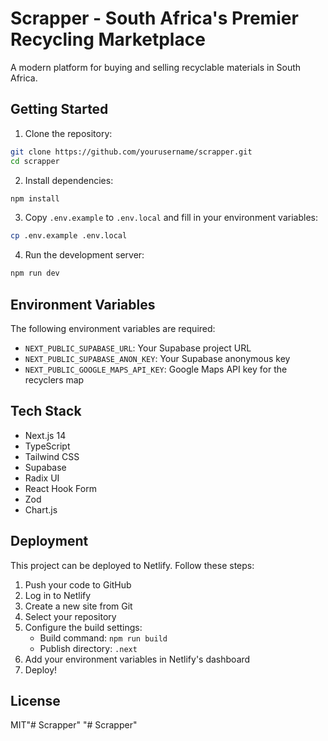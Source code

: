 # Scrapper - South Africa's Premier Recycling Marketplace

A modern platform for buying and selling recyclable materials in South Africa.

## Getting Started

1. Clone the repository:
```bash
git clone https://github.com/yourusername/scrapper.git
cd scrapper
```

2. Install dependencies:
```bash
npm install
```

3. Copy `.env.example` to `.env.local` and fill in your environment variables:
```bash
cp .env.example .env.local
```

4. Run the development server:
```bash
npm run dev
```

## Environment Variables

The following environment variables are required:

- `NEXT_PUBLIC_SUPABASE_URL`: Your Supabase project URL
- `NEXT_PUBLIC_SUPABASE_ANON_KEY`: Your Supabase anonymous key
- `NEXT_PUBLIC_GOOGLE_MAPS_API_KEY`: Google Maps API key for the recyclers map

## Tech Stack

- Next.js 14
- TypeScript
- Tailwind CSS
- Supabase
- Radix UI
- React Hook Form
- Zod
- Chart.js

## Deployment

This project can be deployed to Netlify. Follow these steps:

1. Push your code to GitHub
2. Log in to Netlify
3. Create a new site from Git
4. Select your repository
5. Configure the build settings:
   - Build command: `npm run build`
   - Publish directory: `.next`
6. Add your environment variables in Netlify's dashboard
7. Deploy!

## License

MIT"# Scrapper" 
"# Scrapper" 
